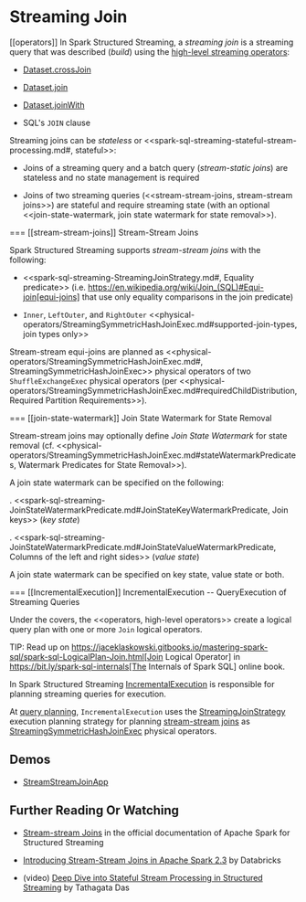 # Streaming Join

[[operators]]
In Spark Structured Streaming, a *streaming join* is a streaming query that was described (_build_) using the [high-level streaming operators](operators/):

* [Dataset.crossJoin](operators/crossJoin.md)

* [Dataset.join](operators/join.md)

* [Dataset.joinWith](operators/joinWith.md)

* SQL's `JOIN` clause

Streaming joins can be *stateless* or <<spark-sql-streaming-stateful-stream-processing.md#, stateful>>:

* Joins of a streaming query and a batch query (_stream-static joins_) are stateless and no state management is required

* Joins of two streaming queries (<<stream-stream-joins, stream-stream joins>>) are stateful and require streaming state (with an optional <<join-state-watermark, join state watermark for state removal>>).

=== [[stream-stream-joins]] Stream-Stream Joins

Spark Structured Streaming supports *stream-stream joins* with the following:

* <<spark-sql-streaming-StreamingJoinStrategy.md#, Equality predicate>> (i.e. https://en.wikipedia.org/wiki/Join_(SQL)#Equi-join[equi-joins] that use only equality comparisons in the join predicate)

* `Inner`, `LeftOuter`, and `RightOuter` <<physical-operators/StreamingSymmetricHashJoinExec.md#supported-join-types, join types only>>

Stream-stream equi-joins are planned as <<physical-operators/StreamingSymmetricHashJoinExec.md#, StreamingSymmetricHashJoinExec>> physical operators of two `ShuffleExchangeExec` physical operators (per <<physical-operators/StreamingSymmetricHashJoinExec.md#requiredChildDistribution, Required Partition Requirements>>).

=== [[join-state-watermark]] Join State Watermark for State Removal

Stream-stream joins may optionally define *Join State Watermark* for state removal (cf. <<physical-operators/StreamingSymmetricHashJoinExec.md#stateWatermarkPredicates, Watermark Predicates for State Removal>>).

A join state watermark can be specified on the following:

. <<spark-sql-streaming-JoinStateWatermarkPredicate.md#JoinStateKeyWatermarkPredicate, Join keys>> (_key state_)

. <<spark-sql-streaming-JoinStateWatermarkPredicate.md#JoinStateValueWatermarkPredicate, Columns of the left and right sides>> (_value state_)

A join state watermark can be specified on key state, value state or both.

=== [[IncrementalExecution]] IncrementalExecution -- QueryExecution of Streaming Queries

Under the covers, the <<operators, high-level operators>> create a logical query plan with one or more `Join` logical operators.

TIP: Read up on https://jaceklaskowski.gitbooks.io/mastering-spark-sql/spark-sql-LogicalPlan-Join.html[Join Logical Operator] in https://bit.ly/spark-sql-internals[The Internals of Spark SQL] online book.

In Spark Structured Streaming [IncrementalExecution](IncrementalExecution.md) is responsible for planning streaming queries for execution.

At [query planning](IncrementalExecution.md#executedPlan), `IncrementalExecution` uses the [StreamingJoinStrategy](spark-sql-streaming-StreamingJoinStrategy.md) execution planning strategy for planning [stream-stream joins](#stream-stream-joins) as [StreamingSymmetricHashJoinExec](physical-operators/StreamingSymmetricHashJoinExec.md) physical operators.

## Demos

* [StreamStreamJoinApp](https://github.com/jaceklaskowski/spark-structured-streaming-book/tree/v{{spark.version}}/examples/src/main/scala/pl/japila/spark/StreamStreamJoinApp.scala)

## Further Reading Or Watching

* [Stream-stream Joins](https://spark.apache.org/docs/latest/structured-streaming-programming-guide.html#stream-stream-joins) in the official documentation of Apache Spark for Structured Streaming

* [Introducing Stream-Stream Joins in Apache Spark 2.3](https://databricks.com/blog/2018/03/13/introducing-stream-stream-joins-in-apache-spark-2-3.html) by Databricks

* (video) [Deep Dive into Stateful Stream Processing in Structured Streaming](https://databricks.com/session/deep-dive-into-stateful-stream-processing-in-structured-streaming) by Tathagata Das
